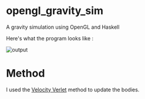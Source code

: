 # opengl_gravity_sim
A gravity simulation using OpenGL and Haskell

Here's what the program looks like : 

![output](http://i.imgur.com/hmxh6om.gif)

# Method

I used the [Velocity Verlet](https://en.wikipedia.org/wiki/Verlet_integration#Velocity_Verlet) method to update the bodies.
